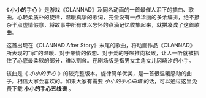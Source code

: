 

《 **小小的手心**
》是游戏《CLANNAD》及同名动画的一首最催人泪下的插曲、歌曲。心轻柔质朴的旋律，温暖真挚的歌词，完全没有一点华丽的多余编排，绝不掺杂半点虚情假意，将故事中所有难以忘怀的点滴记忆收集起来，就拼凑成了这首歌曲。

这首出现在《CLANNAD After
Story》末尾的歌曲，将动画作品《CLANNAD》所表现的“家”的温暖、对于亲情的依恋、对于爱的呼唤推向极致，让人一听就被抓住了心底最柔软的部分，难以割舍。在剧场版是指男女主角女儿冈崎汐的小手。

该曲是《 _小小的手心_ 》的较完整版本。旋律简单优美，是一首很温暖感动的曲子。相信大家会喜欢的。如果大家有需要 _小小的手心曲谱_
的话，可以通过这里免费下载 **小小的手心五线谱** 。

